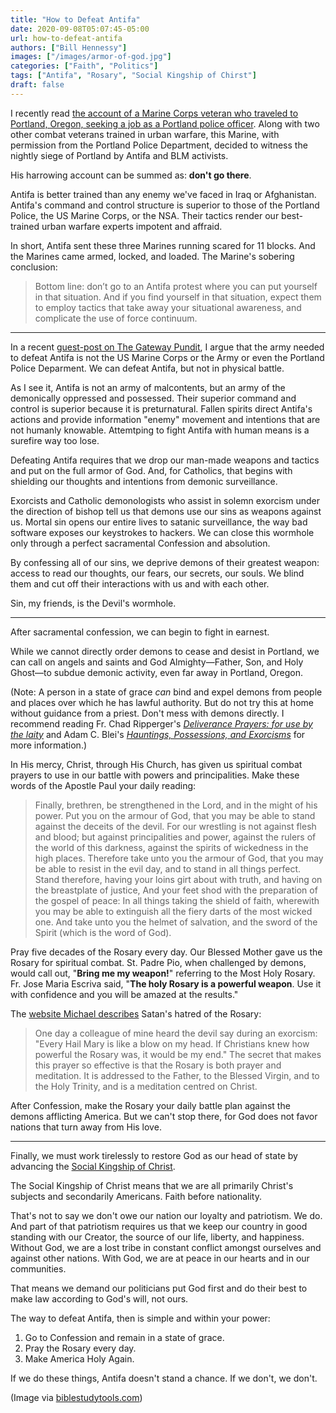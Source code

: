 ```yaml
---
title: "How to Defeat Antifa"
date: 2020-09-08T05:07:45-05:00
url: how-to-defeat-antifa
authors: ["Bill Hennessy"]
images: ["/images/armor-of-god.jpg"]
categories: ["Faith", "Politics"]
tags: ["Antifa", "Rosary", "Social Kingship of Chirst"]
draft: false
---
```


I recently read [the account of a Marine Corps veteran who traveled to Portland, Oregon, seeking a job as a Portland police officer](https://www.americanpartisan.org/2020/09/antifa-reality-check/). Along with two other combat veterans trained in urban warfare, this Marine, with permission from the Portland Police Department, decided to witness the nightly siege of Portland by Antifa and BLM activists. 

His harrowing account can be summed as: **don't go there**. 

Antifa is better trained than any enemy we've faced in Iraq or Afghanistan. Antifa's command and control structure is superior to those of the Portland Police, the US Marine Corps, or the NSA. Their tactics render our best-trained urban warfare experts impotent and affraid. 

In short, Antifa sent these three Marines running scared for 11 blocks. And the Marines came armed, locked, and loaded. The Marine's sobering conclusion:

> Bottom line: don’t go to an Antifa protest where you can put yourself in that situation. And if you find yourself in that situation, expect them to employ tactics that take away your situational awareness, and complicate the use of force continuum.

---

In a recent [guest-post on The Gateway Pundit](https://www.thegatewaypundit.com/2020/09/demonic-possession-portland-riots/?utm_source=Twitter&utm_campaign=websitesharingbuttons), I argue that the army needed to defeat Antifa is not the US Marine Corps or the Army or even the Portland Police Deparment. We can defeat Antifa, but not in physical battle. 

As I see it, Antifa is not an army of malcontents, but an army of the demonically oppressed and possessed. Their superior command and control is superior because it is preturnatural. Fallen spirits direct Antifa's actions and provide information "enemy" movement and intentions that are not humanly knowable. Attemtping to fight Antifa with human means is a surefire way too lose. 

Defeating Antifa requires that we drop our man-made weapons and tactics and put on the full armor of God. And, for Catholics, that begins with shielding our thoughts and intentions from demonic surveillance. 

Exorcists and Catholic demonologists who assist in solemn exorcism under the direction of bishop tell us that demons use our sins as weapons against us. Mortal sin opens our entire lives to satanic surveillance, the way bad software exposes our keystrokes to hackers. We can close this wormhole only through a perfect sacramental Confession and absolution. 

By confessing all of our sins, we deprive demons of their greatest weapon: access to read our thoughts, our fears, our secrets, our souls. We blind them and cut off their interactions with us and with each other. 

Sin, my friends, is the Devil's wormhole. 

---

After sacramental confession, we can begin to fight in earnest. 

While we cannot directly order demons to cease and desist in Portland, we can call on angels and saints and God Almighty—Father, Son, and Holy Ghost—to subdue demonic activity, even far away in Portland, Oregon. 

(Note: A person in a state of grace *can* bind and expel demons from people and places over which he has lawful authority. But do not try this at home without guidance from a priest. Don't mess with demons directly. I recommend reading Fr. Chad Ripperger's [*Deliverance Prayers: for use by the laity*](https://read.amazon.com/kp/embed?asin=B01N5IDAPA&preview=newtab&linkCode=kpe&ref_=cm_sw_r_kb_dp_ArcwFb3P2XERE) and Adam C. Blei's [*Hauntings, Possessions, and Exorcisms*](https://read.amazon.com/kp/embed?asin=B075W79V5H&preview=newtab&linkCode=kpe&ref_=cm_sw_r_kb_dp_KqcwFbQXVYKFM) for more information.)

In His mercy, Christ, through His Church, has given us spiritual combat prayers to use in our battle with powers and principalities. Make these words of the Apostle Paul your daily reading:

> Finally, brethren, be strengthened in the Lord, and in the might of his power. Put you on the armour of God, that you may be able to stand against the deceits of the devil. For our wrestling is not against flesh and blood; but against principalities and power, against the rulers of the world of this darkness, against the spirits of wickedness in the high places. Therefore take unto you the armour of God, that you may be able to resist in the evil day, and to stand in all things perfect. Stand therefore, having your loins girt about with truth, and having on the breastplate of justice, And your feet shod with the preparation of the gospel of peace: In all things taking the shield of faith, wherewith you may be able to extinguish all the fiery darts of the most wicked one. And take unto you the helmet of salvation, and the sword of the Spirit (which is the word of God).

Pray five decades of the Rosary every day. Our Blessed Mother gave us the Rosary for spiritual combat. St. Padre Pio, when challenged by demons, would call out, "**Bring me my weapon!**" referring to the Most Holy Rosary. Fr. Jose Maria Escriva said, "**The holy Rosary is a powerful weapon**. Use it with confidence and you will be amazed at the results."

The [website Michael describes](https://www.michaeljournal.org/articles/roman-catholic-church/item/the-rosary-a-powerful-weapon-against-the-devil) Satan's hatred of the Rosary:

> One day a colleague of mine heard the devil say during an exorcism: "Every Hail Mary is like a blow on my head. If Christians knew how powerful the Rosary was, it would be my end." The secret that makes this prayer so effective is that the Rosary is both prayer and meditation. It is addressed to the Father, to the Blessed Virgin, and to the Holy Trinity, and is a meditation centred on Christ.

After Confession, make the Rosary your daily battle plan against the demons afflicting America. But we can't stop there, for God does not favor nations that turn away from His love.

---
Finally, we must work tirelessly to restore God as our head of state by advancing the [Social Kingship of Christ](https://onepeterfive.com/just-hearts-true-social-kingship-christ/). 

The Social Kingship of Christ means that we are all primarily Christ's subjects and secondarily Americans. Faith before nationality. 

That's not to say we don't owe our nation our loyalty and patriotism. We do. And part of that patriotism requires us that we keep our country in good standing with our Creator, the source of our life, liberty, and happiness. Without God, we are a lost tribe in constant conflict amongst ourselves and against other nations. With God, we are at peace in our hearts and in our communities. 

That means we demand our politicians put God first and do their best to make law according to God's will, not ours. 

The way to defeat Antifa, then is simple and within your power:

1. Go to Confession and remain in a state of grace.
2. Pray the Rosary every day. 
3. Make America Holy Again.

If we do these things, Antifa doesn't stand a chance. If we don't, we don't. 

(Image via [biblestudytools.com](https://www.biblestudytools.com/bible-study/topical-studies/spiritual-warfare-lesson-1-understanding-the-battle-11554631.html))